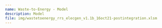 ```yaml
---
name: Waste-to-Energy - Model
description: Model
file: img/wastetoenergy_rrs_elecgen_v1.1b_16oct21-postintegration.xlsm
---
```

